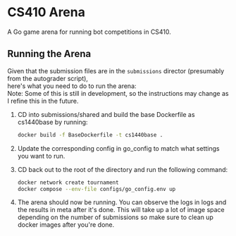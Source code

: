 # CS410 Arena

A Go game arena for running bot competitions in CS410.

## Running the Arena

Given that the submission files are in the `submissions` director (presumably from the autograder script),  
here's what you need to do to run the arena:  
Note: Some of this is still in development, so the instructions may change as I refine this in the future.  

1. CD into submissions/shared and build the base Dockerfile as cs1440base by running:  

    ```bash
    docker build -f BaseDockerfile -t cs1440base .
    ```

2. Update the corresponding config in go_config to match what settings you want to run.

3. CD back out to the root of the directory and run the following command:  

    ```bash
    docker network create tournament
    docker compose --env-file configs/go_config.env up
    ```

4. The arena should now be running. You can observe the logs in logs and the results in meta after it's done. This will take up a lot of image space depending on the number of submissions so make sure to clean up docker images after you're done.
